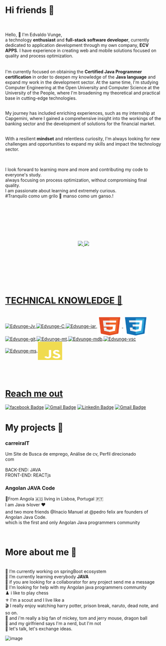 
# Hi friends &#x1F44B;

<div>
<br>     
<br>Hello, 👋 I'm Edvaldo Vunge,<br> a technology <strong>enthusiast</strong> and <strong>full-stack software developer</strong>, 
 currently dedicated to application development through my own company, <strong>ECV APPS</strong>. 
 I have experience in creating web and mobile solutions focused on quality and process optimization.<br>
<br>
 <br>
I'm currently focused on obtaining the <strong>Certified Java Programmer certification</strong> in order to 
 deepen my knowledge of the <strong>Java language</strong> and expand my work in the development sector. At the same time, 
 I'm studying Computer Engineering at the Open University and Computer Science at the University of the People, 
 where I'm broadening my theoretical and practical base in cutting-edge technologies.<br>

<br> My journey has included enriching experiences, such as my internship at Capgemini, 
 where I gained a comprehensive insight into the workings of the banking sector and the development of solutions for the financial market.<br>

<br>With a resilient <strong>mindset</strong> and relentless curiosity, I'm always looking for new challenges and opportunities to expand my skills and impact the technology sector.<br>

<br>
 <br>
I look forward to learning more and more and contributing my code to everyone's study.<br> 
always focusing on process optimization, without compromising final quality.<br> 
I am passionate about learning and extremely curious.<br> 
  


<div>
#Tranquilo como um grilo 🦗 manso como um ganso.! <br><br><br>
<br><br>
   <br><br>
   <br><br>


<div align="center">
  <a href="https://github.com/Edvunge">
  <img height="180em" src="https://github-readme-stats.vercel.app/api?username=Edvunge&show_icons=true&theme=dark&include_all_commits=true&count_private=true"/>
  <img height="180em" src="https://github-readme-stats.vercel.app/api/top-langs/?username=Edvunge&layout=compact&langs_count=7&theme=dark"/>

  
     
</div>

<br><br>
   <br><br>
   <br><br>




# TECHNICAL KNOWLEDGE 🤖


<div style="display: inline_block"><br>
  <img align="center" alt="Edvunge-Jv" height="60" width="80" src="https://cdn.jsdelivr.net/gh/devicons/devicon/icons/java/java-original.svg">
  <img align="center" alt="Edvunge-C" height="60" width="80" src="https://cdn.jsdelivr.net/gh/devicons/devicon/icons/c/c-original.svg">
  <img align="center" alt="Edvunge-jar" height="60" width="80" src="https://cdn.jsdelivr.net/gh/devicons/devicon/icons/spring/spring-original-wordmark.svg">
  <img align="center" alt="Edvunge-HTML" height="60" width="80" src="https://raw.githubusercontent.com/devicons/devicon/master/icons/html5/html5-original.svg">
  <img align="center" alt="Edvunge-CSS" height="60" width="80" src="https://raw.githubusercontent.com/devicons/devicon/master/icons/css3/css3-original.svg">
  <img align="center" alt="Edvunge-git" height="60" width="80" src="https://cdn.jsdelivr.net/gh/devicons/devicon/icons/git/git-plain-wordmark.svg">
  <img align="center" alt="Edvunge-mt" height="60" width="80" src="https://cdn.jsdelivr.net/gh/devicons/devicon/icons/matlab/matlab-original.svg">
  <img align="center" alt="Edvunge-mdb" height="60" width="80" src="https://cdn.jsdelivr.net/gh/devicons/devicon/icons/mongodb/mongodb-original.svg">
  <img align="center" alt="Edvunge-vsc" height="60" width="80" src="https://cdn.jsdelivr.net/gh/devicons/devicon/icons/vscode/vscode-original-wordmark.svg">
  <img align="center" alt="Edvunge-ms" height="60" width="80" src="https://cdn.jsdelivr.net/gh/devicons/devicon/icons/mysql/mysql-original-wordmark.svg">
  <img align="center" alt="Edvunge-js" height="60" width="80" src="https://raw.githubusercontent.com/devicons/devicon/master/icons/javascript/javascript-plain.svg">
</div>

<br>
<br>
<br>

# Reach me out<br>
   
[![facebook Badge](https://img.shields.io/badge/Facebook-1877F2?style=for-the-badge&logo=facebook&logoColor=white)](https://pt-br.facebook.com/edvaldo.vunge.1) 
[![Gmail Badge](https://img.shields.io/badge/ProtonMail-8B89CC?style=for-the-badge&logo=protonmail&logoColor=white
)](mailto:edvunge@protonmail.com) 
   [![Linkedin Badge](https://img.shields.io/badge/LinkedIn-0077B5?style=for-the-badge&logo=linkedin&logoColor=white)](https://www.linkedin.com/in/edvaldo-vunge-3b7490163/) 
 [![Gmail Badge](https://img.shields.io/badge/Gmail-D14836?style=for-the-badge&logo=gmail&logoColor=white
)](mailto:edvunge@protonmail.com) 
   

   

   
   
# My projects 🦾

### carreiraIT <br>
Um Site de Busca de emprego, Análise de cv, Perfil direcionado<br>
com<br>  
BACK-END: JAVA<br>
FRONT-END: REACTjs<br>

### Angolan JAVA Code
📍From Angola 🇦🇴 living in Lisboa, Portugal 🇵🇹 <br>
I am Java ☕️lover ❤️<br>
and two more friends @Inacio Manuel at @pedro felix are founders of Angolan Java Code.<br> 
which is the first and only Angolan Java programmers community


<br>

# More about me &#x1F468; 

<br>
 🔭 I’m currently working on springBoot ecosystem
   <br>
 🌱  I’m currently learning everybody <strong> JAVA </strong>
      <br>
 👯  if you are looking for a collaborator for any project send me a message 
   <br>
  🤔  I'm looking for help with my Angolan java programmers community 
   <br>
♟️  i like to play chess 
   <br>
⚜️  I'm a scout and I live like a
   <br>
🎬  I really enjoy watching harry potter, prison break, naruto, dead note, and so on.
   <br>
🫠  and i'm really a big fan of mickey, tom and jerry mouse, dragon ball
   <br>
😬 and my girlfriend says I'm a nerd, but I'm not
   <br>
 💬  let's talk, let's exchange ideas.
   <br>


![image](https://user-images.githubusercontent.com/53275378/123673253-2bd3c880-d838-11eb-84ff-c9b762092bca.png)

<!--
**Edvunge/Edvunge** is a ✨ _special_ ✨ repository because its `README.md` (this file) appears on your GitHub profile.

Here are some ideas to get you started:

- 🔭 I’m currently working on ...
- 🌱 I’m currently learning ...
- 👯 I’m looking to collaborate on ...
- 🤔 I’m looking for help with ...
- 💬 Ask me about ...
- 📫 How to reach me: ...
- 😄 Pronouns: ...
- ⚡ Fun fact: ...
-->

